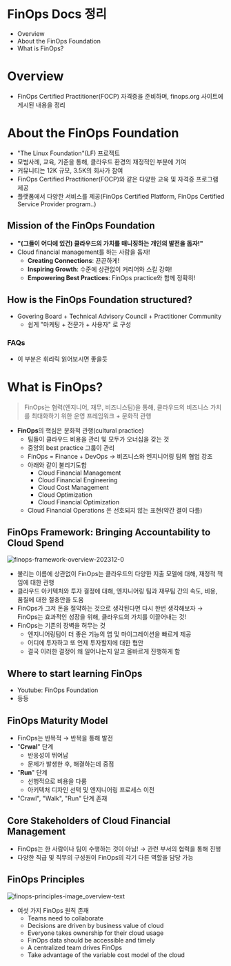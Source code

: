 # FinOps Docs 정리

- Overview
- About the FinOps Foundation
- What is FinOps?


# Overview

- FinOps Certified Practitioner(FOCP) 자격증을 준비하며, finops.org 사이트에 게시된 내용을 정리


# About the FinOps Foundation

- "The Linux Foundation"(LF) 프로젝트
- 모범사례, 교육, 기준을 통해, 클라우드 환경의 재정적인 부분에 기여
- 커뮤니티는 12K 규모, 3.5K의 회사가 참여
- FinOps Certified Practitioner(FOCP)와 같은 다양한 교육 및 자격증 프로그램 제공
- 플랫폼에서 다양한 서비스를 제공(FinOps Certified Platform, FinOps Certified Service Provider program..)

## Mission of the FinOps Foundation

- **"(그들이 어디에 있건) 클라우드의 가치를 매니징하는 개인의 발전을 돕자!"**
- Cloud financial management를 하는 사람을 돕자!
  - **Creating Connections**: 끈끈하게!
  - **Inspiring Growth**: 수준에 상관없이 커리어와 스킬 강화!
  - **Empowering Best Practices**: FinOps practice와 함께 정확히!

## How is the FinOps Foundation structured?

- Govering Board + Technical Advisory Council + Practitioner Community
  - 쉽게 "마케팅 + 전문가 + 사용자" 로 구성

### FAQs

- 이 부분은 휘리릭 읽어보시면 좋을듯


# What is FinOps?

> FinOps는 협력(엔지니어, 재무, 비즈니스팀)을 통해, 클라우드의 비즈니스 가치를 최대화하기 위한 운영 프레임워크 + 문화적 관행

- **FinOps**의 핵심은 문화적 관행(cultural practice)
  - 팀들이 클라우드 비용을 관리 및 모두가 오너십을 갖는 것
  - 중앙의 best practice 그룹이 관리
  - FinOps = Finance + DevOps → 비즈니스와 엔지니어링 팀의 협업 강조
  - 아래와 같이 불리기도함
    - Cloud Financial Management
    - Cloud Financial Engineering
    - Cloud Cost Management
    - Cloud Optimization
    - Cloud Financial Optimization
  - Cloud Financial Operations 은 선호되지 않는 표현(약간 결이 다름)

## FinOps Framework: Bringing Accountability to Cloud Spend

![finops-framework-overview-202312-0](https://github.com/sainthm/2024_study/assets/54525036/2a81e3ad-73ce-4f4d-b22d-eb0f23b806d1)

- 불리는 이름에 상관없이 FinOps는 클라우드의 다양한 지출 모델에 대해, 재정적 책임에 대한 관행
- 클라우드 아키텍처와 투자 결정에 대해, 엔지니어링 팀과 재무팀 간의 속도, 비용, 품질에 대한 절충안을 도움
- FinOps가 그저 돈을 절약하는 것으로 생각된다면 다시 한번 생각해보자 → FinOps는 효과적인 성장을 위해, 클라우드의 가치를 이끌어내는 것!
- FinOps는 기존의 장벽을 허무는 것
  - 엔지니어링팀이 더 좋은 기능의 앱 및 마이그레이션을 빠르게 제공
  - 어디에 투자하고 또 언제 투자할지에 대한 협안
  - 결국 이러한 결정이 왜 일어나는지 알고 올바르게 진행하게 함


## Where to start learning FinOps

- Youtube: FinOps Foundation
- 등등


## FinOps Maturity Model

- FinOps는 반복적 → 반복을 통해 발전
- "**Crwal**" 단계
  - 반응성이 뛰어남
  - 문제가 발생한 후, 해결하는데 중점
- "**Run**" 단계
  - 선행적으로 비용을 다룸
  - 아키텍처 디자인 선택 및 엔지니어링 프로세스 이전
- "Crawl", "Walk", "Run" 단계 존재


## Core Stakeholders of Cloud Financial Management

- FinOps는 한 사람이나 팀이 수행하는 것이 아님! → 관련 부서의 협력을 통해 진행
- 다양한 직급 및 직무의 구성원이 FinOps의 각기 다른 역할을 담당 가능

## FinOps Principles

![finops-principles-image_overview-text](https://github.com/sainthm/2024_study/assets/54525036/8aee8a1e-6a3b-4df3-903a-565d2a988588)

- 여섯 가지 FinOps 원칙 존재
  - Teams need to collaborate
  - Decisions are driven by business value of cloud
  - Everyone takes ownership for their cloud usage
  - FinOps data should be accessible and timely
  - A centralized team drives FinOps
  - Take advantage of the variable cost model of the cloud

